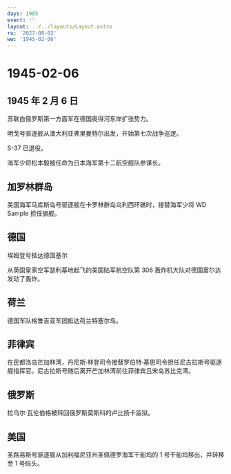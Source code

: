 ```yaml
---
days: 1985
event: ''
layout: ../../layouts/Layout.astro
ru: '2027-08-02'
ww: '1945-02-06'
---
```


# 1945-02-06

## 1945 年 2 月 6 日

苏联白俄罗斯第一方面军在德国奥得河东岸扩张势力。

明戈号驱逐舰从澳大利亚弗里曼特尔出发，开始第七次战争巡逻。

S-37 已退役。

海军少将松本毅被任命为日本海军第十二航空舰队参谋长。

## 加罗林群岛

美国海军马库斯岛号驱逐舰在卡罗林群岛乌利西环礁时，接替海军少将 WD Sample
担任旗舰。

## 德国

埃姆登号抵达德国基尔

从英国皇家空军瑟利基地起飞的美国陆军航空队第 306
轰炸机大队对德国富尔达发动了轰炸。

## 荷兰

德国军队格鲁吉亚军团抵达荷兰特塞尔岛。

## 菲律宾

在民都洛岛芒加林湾，丹尼斯·林登司令接替罗伯特·基思司令担任尼古拉斯号驱逐舰指挥官。尼古拉斯号随后离开芒加林湾前往菲律宾吕宋岛苏比克湾。

## 俄罗斯

拉乌尔·瓦伦伯格被转回俄罗斯莫斯科的卢比扬卡监狱。

## 美国

圣路易斯号驱逐舰从加利福尼亚州圣佩德罗海军干船坞的 1
号干船坞移出，并转移至 1 号码头。
